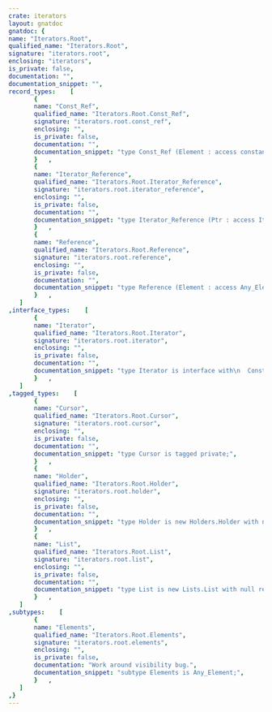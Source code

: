 ```yaml
---
crate: iterators
layout: gnatdoc
gnatdoc: {
name: "Iterators.Root",
qualified_name: "Iterators.Root",
signature: "iterators.root",
enclosing: "iterators",
is_private: false,
documentation: "",
documentation_snippet: "",
record_types:    [
       {
       name: "Const_Ref",
       qualified_name: "Iterators.Root.Const_Ref",
       signature: "iterators.root.const_ref",
       enclosing: "",
       is_private: false,
       documentation: "",
       documentation_snippet: "type Const_Ref (Element : access constant Any_Element) is limited null record with\n  Implicit_Dereference => Element;",
       }   ,
       {
       name: "Iterator_Reference",
       qualified_name: "Iterators.Root.Iterator_Reference",
       signature: "iterators.root.iterator_reference",
       enclosing: "",
       is_private: false,
       documentation: "",
       documentation_snippet: "type Iterator_Reference (Ptr : access Iterator'Class) is limited null record\n  with Implicit_Dereference => Ptr;",
       }   ,
       {
       name: "Reference",
       qualified_name: "Iterators.Root.Reference",
       signature: "iterators.root.reference",
       enclosing: "",
       is_private: false,
       documentation: "",
       documentation_snippet: "type Reference (Element : access Any_Element) is limited null record with\n  Implicit_Dereference => Element;",
       }   ,
   ]
,interface_types:    [
       {
       name: "Iterator",
       qualified_name: "Iterators.Root.Iterator",
       signature: "iterators.root.iterator",
       enclosing: "",
       is_private: false,
       documentation: "",
       documentation_snippet: "type Iterator is interface with\n  Constant_Indexing => Get_Const_Ref,\n  Variable_Indexing => Get_Var_Ref,\n  Default_Iterator => Iterate,\n  Iterator_Element => Any_Element;",
       }   ,
   ]
,tagged_types:    [
       {
       name: "Cursor",
       qualified_name: "Iterators.Root.Cursor",
       signature: "iterators.root.cursor",
       enclosing: "",
       is_private: false,
       documentation: "",
       documentation_snippet: "type Cursor is tagged private;",
       }   ,
       {
       name: "Holder",
       qualified_name: "Iterators.Root.Holder",
       signature: "iterators.root.holder",
       enclosing: "",
       is_private: false,
       documentation: "",
       documentation_snippet: "type Holder is new Holders.Holder with null record;",
       }   ,
       {
       name: "List",
       qualified_name: "Iterators.Root.List",
       signature: "iterators.root.list",
       enclosing: "",
       is_private: false,
       documentation: "",
       documentation_snippet: "type List is new Lists.List with null record;",
       }   ,
   ]
,subtypes:    [
       {
       name: "Elements",
       qualified_name: "Iterators.Root.Elements",
       signature: "iterators.root.elements",
       enclosing: "",
       is_private: false,
       documentation: "Work around visibility bug.",
       documentation_snippet: "subtype Elements is Any_Element;",
       }   ,
   ]
,}
---
```

